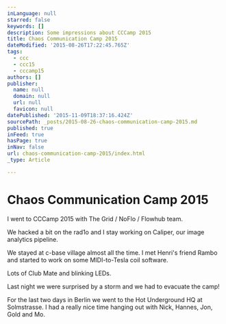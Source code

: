 ```yaml
---
inLanguage: null
starred: false
keywords: []
description: Some impressions about CCCamp 2015
title: Chaos Communication Camp 2015
dateModified: '2015-08-26T17:22:45.765Z'
tags:
  - ccc
  - ccc15
  - cccamp15
authors: []
publisher:
  name: null
  domain: null
  url: null
  favicon: null
datePublished: '2015-11-09T18:37:16.424Z'
sourcePath: _posts/2015-08-26-chaos-communication-camp-2015.md
published: true
inFeed: true
hasPage: true
inNav: false
url: chaos-communication-camp-2015/index.html
_type: Article

---
```

# Chaos Communication Camp 2015

I went to CCCamp 2015 with The Grid / NoFlo / Flowhub team.

We hacked a bit on the rad1o and I stay working on Caliper, our image analytics pipeline.

We stayed at c-base village almost all the time. I met Henri's friend Rambo and started to work on some MIDI-to-Tesla coil software.

Lots of Club Mate and blinking LEDs.

Last night we were surprised by a storm and we had to evacuate the camp!

For the last two days in Berlin we went to the Hot Underground HQ at Solmstrasse. I had a really nice time hanging out with Nick, Hannes, Jon, Gold and Mo.